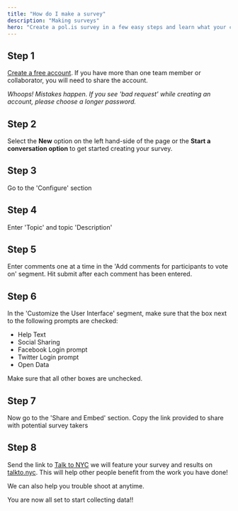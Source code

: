 ```yaml
---
title: "How do I make a survey"
description: "Making surveys"
hero: "Create a pol.is survey in a few easy steps and learn what your community thinks and feels."
---
```


## Step 1

[Create a free account](https://pol.is/createuser). If you have more than one team member or collaborator, you will need to share the account.

_Whoops! Mistakes happen. If you see 'bad request' while creating an account, please choose a longer password._

## Step 2

Select the **New** option on the left hand-side of the page or the **Start a conversation option** to get started creating your survey.

## Step 3

Go to the 'Configure' section

## Step 4
Enter 'Topic' and topic 'Description'

## Step 5

Enter comments one at a time in the 'Add comments for participants to vote on' segment. Hit submit after each comment has been entered.

## Step 6

In the 'Customize the User Interface' segment, make sure that the box next to the following prompts are checked:

* Help Text
* Social Sharing
* Facebook Login prompt
* Twitter Login prompt
* Open Data

Make sure that all other boxes are unchecked.

## Step 7

Now go to the 'Share and Embed' section. Copy the link provided to share with potential survey takers

## Step 8

Send the link to [Talk to NYC](mailto:hi@talkto.nyc) we will feature your survey and results on [talkto.nyc](/). This will help other people benefit from the work you have done!

We can also help you trouble shoot at anytime.

You are now all set to start collecting data!!
